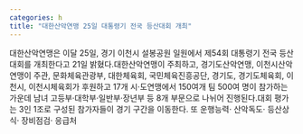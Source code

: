 ```yaml
---
categories: h
title: "대한산악연맹 25일 대통령기 전국 등산대회 개최"
---
```

대한산악연맹은 이달 25일, 경기 이천시 설봉공원 일원에서 제54회 대통령기 전국 등산대회를 개최한다고 21일 밝혔다.대한산악연맹이 주최하고, 경기도산악연맹, 이천시산악연맹이 주관, 문화체육관광부, 대한체육회, 국민체육진흥공단, 경기도, 경기도체육회, 이천시, 이천시체육회가 후원하고 17개 시·도연맹에서 150여개 팀 500여 명이 참가하는 가운데 남녀 고등부·대학부·일반부·장년부 등 8개 부문으로 나뉘어 진행된다.대회 평가는 3인 1조로 구성된 참가자들이 경기 구간을 이동한다. 또 운행능력· 산악독도· 등산상식· 장비점검· 응급처